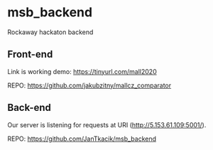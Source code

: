 # msb_backend
Rockaway hackaton backend

## Front-end

Link is working demo: https://tinyurl.com/mall2020

REPO: https://github.com/jakubzitny/mallcz_comparator

##  Back-end

Our server is listening for requests at URI (http://5.153.61.109:5001/).

REPO: https://github.com/JanTkacik/msb_backend
